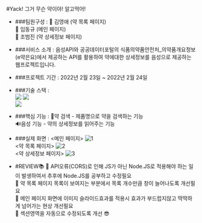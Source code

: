 #Yack! 그거 무슨 약이야! 알고먹어!

* ###팀원구성 :
    🐰 김영애 (약 목록 페이지)  
    🐹 임동규 (메인 페이지)   
    🦄 조범진 (약 상세정보 페이지)
* ###서비스 소개 :
    음성API와 공공데이터포털의 식품의약품안전처_의약품개요정보(e약은요)에서 제공하는 API를 활용하여 약에대한 상세정보를 음성으로 제공하는 웹프로젝트입니다.
* ###프로젝트 기간 : 2022년 2월 23일 ~ 2022년 2월 24일
* ###기술 스택 :  
  <img src="https://img.shields.io/badge/HTML-E34F26?style=flat-square&logo=HTML5&logoColor=white"/>
  <img src="https://img.shields.io/badge/CSS-1572B6?style=flat-square&logo=CSS3&logoColor=white"/>   
  <img src="https://img.shields.io/badge/JavaScript-F7DF1E?style=flat-square&logo=JavaScript&logoColor=white"/> 
* ###핵심 기능 :
    🔎약 검색 - 제품명으로 약을 검색하는 기능  
    🔊음성 기능 - 약의 상세정보를 읽어주는 기능
* ###실제 화면 :
<메인 페이지>
![1](https://user-images.githubusercontent.com/71051838/155679207-97973491-f6d6-4413-87f3-d53ef08552ae.png)  
<약 목록 페이지>
![2](https://user-images.githubusercontent.com/71051838/155679211-c051f665-2572-4e87-a5be-6e5df64b18ef.png)  
<약 상세정보 페이지>
![3](https://user-images.githubusercontent.com/71051838/155679217-27fc916a-af55-48b0-b85c-d9e55149b75e.png)  

* #REVIEW📚
📌 API오류(CORS)로 인해 JS가 아닌 Node.JS로 적용해야 하는 일이 발생하여서 추후에 Node.JS를 공부하고 수정필요  
📌 약 목록 페이지 목록이 보여지는 부분에서 목록 개수만큼 창이 늘어나도록 개선필요  
📌 메인 페이지 화면에 이미지 슬라이드효과를 적용시 효과가 부드럽지않고 딱딱하게 넘어가는 현상 개선필요  
📌 섹션영역을 자동으로 수정되도록 개선 😎